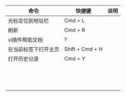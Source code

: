 | 命令                 | 快捷键          | 说明 |
| -------------------- | --------------- | ---- |
| 光标定位到地址栏     | Cmd + L         |      |
| 刷新                 | Cmd + R         |      |
| vi插件帮助文档       | ?               |      |
| 在当前标签下打开主页 | Shift + Cmd + H |      |
| 打开历史记录         | Cmd + Y         |      |
|                      |                 |      |
|                      |                 |      |
|                      |                 |      |
|                      |                 |      |
|                      |                 |      |
|                      |                 |      |
|                      |                 |      |
|                      |                 |      |
|                      |                 |      |
|                      |                 |      |
|                      |                 |      |
|                      |                 |      |
|                      |                 |      |
|                      |                 |      |

